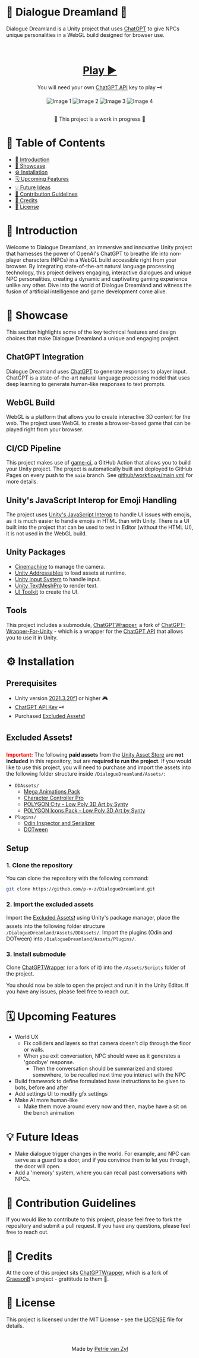 # 🤖 Dialogue Dreamland 💬

Dialogue Dreamland is a Unity project that uses [ChatGPT](https://openai.com/blog/chatgpt/) to give NPCs unique personalities in a WebGL build designed for browser use. 

<br>

<div align="center">

  # [**Play ▶️**](https://p-v-z.github.io/DialogueDreamland/WebGL/)

  You will need your own [ChatGPT API](https://platform.openai.com/account/api-keys) key to play 🗝️

  <div class="image-container">
    <img src=".readme/slideA.jpg" alt="Image 1">
    <img src=".readme/slideB.jpg" alt="Image 2">
    <img src=".readme/slideC.jpg" alt="Image 3">
    <img src=".readme/slideD.jpg" alt="Image 4">
  </div>

  <br>🚧 This project is a work in progress 🚧
</div>

# 📖 Table of Contents 
- [🚀 Introduction](#-introduction)
- [🎥 Showcase](#-showcase)
- [⚙️ Installation](#-installation)
- [🗓️ Upcoming Features](#-upcoming-features)
- [💡 Future Ideas](#-future-ideas)
- [🤝 Contribution Guidelines](#-contribution-guidelines)
- [🏅 Credits](#-credits)
- [📝 License](#-license)

# 🚀 Introduction 
Welcome to Dialogue Dreamland, an immersive and innovative Unity project that harnesses the power of OpenAI's ChatGPT to breathe life into non-player characters (NPCs) in a WebGL build accessible right from your browser. By integrating state-of-the-art natural language processing technology, this project delivers engaging, interactive dialogues and unique NPC personalities, creating a dynamic and captivating gaming experience unlike any other. Dive into the world of Dialogue Dreamland and witness the fusion of artificial intelligence and game development come alive.

# 🎥 Showcase 
This section highlights some of the key technical features and design choices that make Dialogue Dreamland a unique and engaging project.

## ChatGPT Integration
Dialogue Dreamland uses [ChatGPT](https://openai.com/blog/chatgpt/) to generate responses to player input. ChatGPT is a state-of-the-art natural language processing model that uses deep learning to generate human-like responses to text prompts. 

## WebGL Build
WebGL is a platform that allows you to create interactive 3D content for the web. The project uses WebGL to create a browser-based game that can be played right from your browser. 

## CI/CD Pipeline
This project makes use of [game-ci](https://game.ci/), a GitHub Action that allows you to build your Unity project. The project is automatically built and deployed to GitHub Pages on every push to the `main` branch. See [github/workflows/main.yml](./.github/workflows/main.yml) for more details.

## Unity's JavaScript Interop for Emoji Handling
The project uses [Unity's JavaScript Interop](https://docs.unity3d.com/Manual/webgl-interactingwithbrowserscripting.html) to handle UI issues with emojis, as it is much easier to handle emojis in HTML than with Unity. There is a UI built into the project that can be used to test in Editor (without the HTML UI), it is not used in the WebGL build.  

## Unity Packages
- [Cinemachine](https://unity.com/unity/features/editor/art-and-design/cinemachine) to manage the camera.
- [Unity Addressables](https://docs.unity3d.com/Manual/com.unity.addressables.html) to load assets at runtime.
- [Unity Input System](https://docs.unity3d.com/Manual/com.unity.inputsystem.html) to handle input.
- [Unity TextMeshPro](https://docs.unity3d.com/Manual/com.unity.textmeshpro.html) to render text.
- [UI Toolkit](https://docs.unity3d.com/Manual/UIElements.html) to create the UI.

## Tools
This project includes a submodule, [ChatGPTWrapper](https://github.com/p-v-z/ChatGPT-Wrapper-For-Unity), a fork of [ChatGPT-Wrapper-For-Unity](https://github.com/GraesonB/ChatGPT-Wrapper-For-Unity) - which is a wrapper for the [ChatGPT API](https://openai.com/blog/chatgpt/) that allows you to use it in Unity.

# ⚙️ Installation

## Prerequisites
- Unity version [2021.3.20f1](./ProjectSettings/ProjectVersion.txt) or higher 🎮
- [ChatGPT API Key](https://platform.openai.com/account/api-keys) 🗝️
- Purchased  [Excluded Assets❗](#excluded-assets)

## Excluded Assets❗
<span style="color: red;">**Important:**</span>
The following **paid assets** from the [Unity Asset Store](https://assetstore.unity.com/) are **not included** in this repository, but are **required to run the project**. If you would like to use this project, you will need to purchase and import the assets into the following folder structure inside `/DialogueDreamland/Assets/`:

- `DDAssets/`
  - [Mega Animations Pack](https://assetstore.unity.com/packages/3d/animations/mega-animations-pack-162341)
  - [Character Controller Pro](https://assetstore.unity.com/packages/tools/physics/character-controller-pro-159150)
  - [POLYGON City - Low Poly 3D Art by Synty](https://assetstore.unity.com/packages/3d/environments/urban/polygon-city-low-poly-3d-art-by-synty-95214)
  - [POLYGON Icons Pack - Low Poly 3D Art by Synty](https://assetstore.unity.com/packages/3d/gui/polygon-icons-pack-low-poly-3d-art-by-synty-202117)
- `Plugins/`
  - [Odin Inspector and Serializer](https://assetstore.unity.com/packages/tools/utilities/odin-inspector-and-serializer-89041)
  - [DOTween](https://assetstore.unity.com/packages/tools/animation/dotween-hotween-v2-27676)

## Setup

### 1. Clone the repository
You can clone the repository with the following command:
```bash
git clone https://github.com/p-v-z/DialogueDreamland.git
```

### 2. Import the excluded assets 
Import the [Excluded Assets❗](#excluded-assets) using Unity's package manager, place the assets into the following folder structure `/DialogueDreamland/Assets/DDAssets/`. Import the plugins (Odin and DOTween) into `/DialogueDreamland/Assets/Plugins/`.

### 3. Install submodule
Clone [ChatGPTWrapper](https://github.com/p-v-z/ChatGPT-Wrapper-For-Unity) (or a fork of it) into the `/Assets/Scripts` folder of the project.

You should now be able to open the project and run it in the Unity Editor. If you have any issues, please feel free to reach out.

# 🗓️ Upcoming Features
- World UX
  - Fix colliders and layers so that camera doesn't clip through the floor or walls.
  - When you exit conversation, NPC should wave as it generates a 'goodbye' response.
    - Then the conversation should be summarized and stored somewhere, to be recalled next time you interact with the NPC
- Build framework to define formulated base instructions to be given to bots, before and after
- Add settings UI to modify gfx settings
- Make AI more human-like
  - Make them move around every now and then, maybe have a sit on the bench animation

# 💡 Future Ideas
- Make dialogue trigger changes in the world. For example, and NPC can serve as a guard to a door, and if you convince them to let you through, the door will open.
- Add a 'memory' system, where you can recall past conversations with NPCs.

# 🤝 Contribution Guidelines 
If you would like to contribute to this project, please feel free to fork the repository and submit a pull request. If you have any questions, please feel free to reach out.

# 🏅 Credits   
At the core of this project sits [ChatGPTWrapper](https://github.com/p-v-z/ChatGPT-Wrapper-For-Unity), which is a fork of [GraesonB](https://github.com/GraesonB)'s project - grattitude to them 🙏.

# 📝 License
This project is licensed under the MIT License - see the [LICENSE](./LICENSE) file for details. 

<br>

<div align="center">
  <p>Made by <a href="https://github.com/p-v-z">Petrie van Zyl</a></p>
</div>
